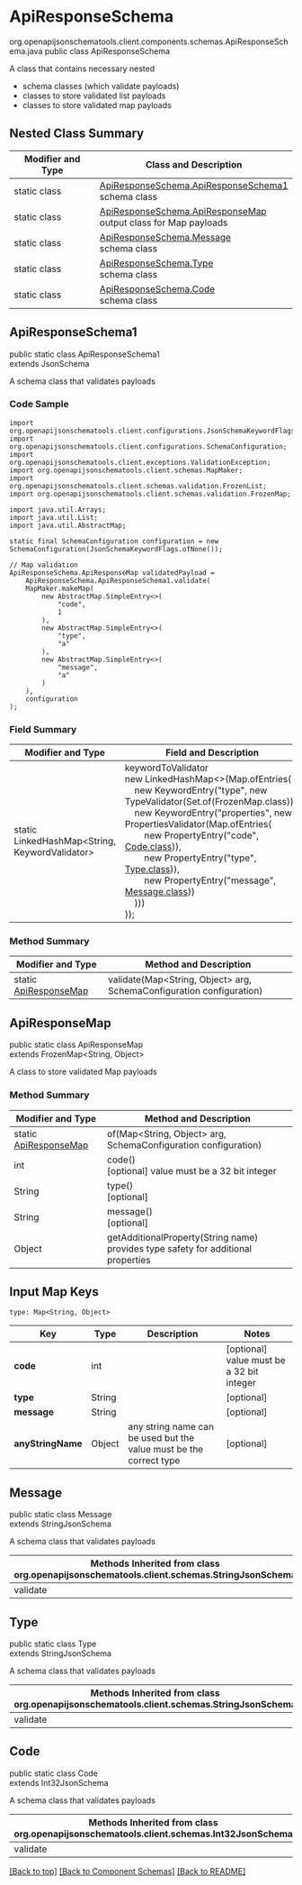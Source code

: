 # ApiResponseSchema
org.openapijsonschematools.client.components.schemas.ApiResponseSchema.java
public class ApiResponseSchema

A class that contains necessary nested
- schema classes (which validate payloads)
- classes to store validated list payloads
- classes to store validated map payloads

## Nested Class Summary
| Modifier and Type | Class and Description |
| ----------------- | ---------------------- |
| static class | [ApiResponseSchema.ApiResponseSchema1](#apiresponseschema1)<br> schema class |
| static class | [ApiResponseSchema.ApiResponseMap](#apiresponsemap)<br> output class for Map payloads |
| static class | [ApiResponseSchema.Message](#message)<br> schema class |
| static class | [ApiResponseSchema.Type](#type)<br> schema class |
| static class | [ApiResponseSchema.Code](#code)<br> schema class |

## ApiResponseSchema1
public static class ApiResponseSchema1<br>
extends JsonSchema

A schema class that validates payloads

### Code Sample
```
import org.openapijsonschematools.client.configurations.JsonSchemaKeywordFlags;
import org.openapijsonschematools.client.configurations.SchemaConfiguration;
import org.openapijsonschematools.client.exceptions.ValidationException;
import org.openapijsonschematools.client.schemas.MapMaker;
import org.openapijsonschematools.client.schemas.validation.FrozenList;
import org.openapijsonschematools.client.schemas.validation.FrozenMap;

import java.util.Arrays;
import java.util.List;
import java.util.AbstractMap;

static final SchemaConfiguration configuration = new SchemaConfiguration(JsonSchemaKeywordFlags.ofNone());

// Map validation
ApiResponseSchema.ApiResponseMap validatedPayload =
    ApiResponseSchema.ApiResponseSchema1.validate(
    MapMaker.makeMap(
        new AbstractMap.SimpleEntry<>(
            "code",
            1
        ),
        new AbstractMap.SimpleEntry<>(
            "type",
            "a"
        ),
        new AbstractMap.SimpleEntry<>(
            "message",
            "a"
        )
    ),
    configuration
);
```

### Field Summary
| Modifier and Type | Field and Description |
| ----------------- | ---------------------- |
| static LinkedHashMap<String, KeywordValidator> |keywordToValidator<br/>new LinkedHashMap<>(Map.ofEntries(<br/>&nbsp;&nbsp;&nbsp;&nbsp;new KeywordEntry("type", new TypeValidator(Set.of(FrozenMap.class))),<br/>&nbsp;&nbsp;&nbsp;&nbsp;new KeywordEntry("properties", new PropertiesValidator(Map.ofEntries(<br>&nbsp;&nbsp;&nbsp;&nbsp;&nbsp;&nbsp;&nbsp;&nbsp;new PropertyEntry("code", [Code.class](#code))),<br>&nbsp;&nbsp;&nbsp;&nbsp;&nbsp;&nbsp;&nbsp;&nbsp;new PropertyEntry("type", [Type.class](#type))),<br>&nbsp;&nbsp;&nbsp;&nbsp;&nbsp;&nbsp;&nbsp;&nbsp;new PropertyEntry("message", [Message.class](#message)))<br>&nbsp;&nbsp;&nbsp;&nbsp;)))<br>)); |

### Method Summary
| Modifier and Type | Method and Description |
| ----------------- | ---------------------- |
| static [ApiResponseMap](#apiresponsemap) | validate(Map<String, Object> arg, SchemaConfiguration configuration) |

## ApiResponseMap
public static class ApiResponseMap<br>
extends FrozenMap<String, Object>

A class to store validated Map payloads

### Method Summary
| Modifier and Type | Method and Description |
| ----------------- | ---------------------- |
| static [ApiResponseMap](#apiresponsemap) | of(Map<String, Object> arg, SchemaConfiguration configuration) |
| int | code()<br>[optional] value must be a 32 bit integer |
| String | type()<br>[optional] |
| String | message()<br>[optional] |
| Object | getAdditionalProperty(String name)<br>provides type safety for additional properties |

## Input Map Keys
```
type: Map<String, Object>
```
| Key | Type |  Description | Notes |
| --- | ---- | ------------ | ----- |
| **code** | int |  | [optional] value must be a 32 bit integer |
| **type** | String |  | [optional] |
| **message** | String |  | [optional] |
| **anyStringName** | Object | any string name can be used but the value must be the correct type | [optional] |

## Message
public static class Message<br>
extends StringJsonSchema

A schema class that validates payloads

| Methods Inherited from class org.openapijsonschematools.client.schemas.StringJsonSchema |
| ------------------------------------------------------------------ |
| validate                                                           |

## Type
public static class Type<br>
extends StringJsonSchema

A schema class that validates payloads

| Methods Inherited from class org.openapijsonschematools.client.schemas.StringJsonSchema |
| ------------------------------------------------------------------ |
| validate                                                           |

## Code
public static class Code<br>
extends Int32JsonSchema

A schema class that validates payloads

| Methods Inherited from class org.openapijsonschematools.client.schemas.Int32JsonSchema |
| ------------------------------------------------------------------ |
| validate                                                           |

[[Back to top]](#top) [[Back to Component Schemas]](../../../README.md#Component-Schemas) [[Back to README]](../../../README.md)
